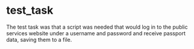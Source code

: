 # test_task
The test task was that a script was needed that would log in to the public services website under a username and password and receive passport data, saving them to a file.
